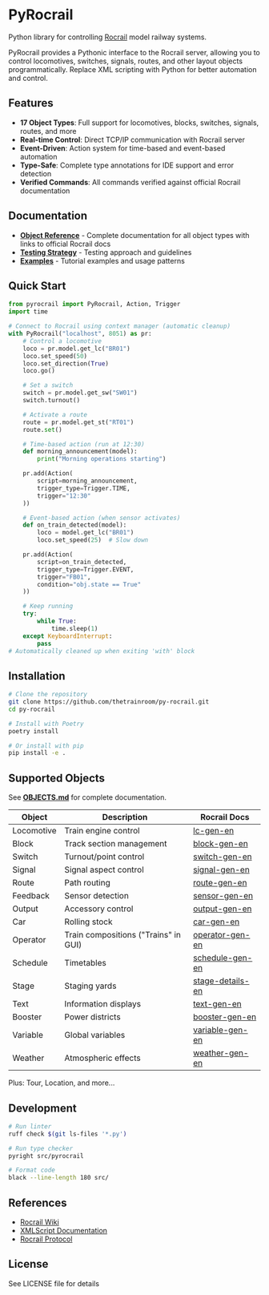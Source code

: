 # PyRocrail

Python library for controlling [Rocrail](https://wiki.rocrail.net/) model railway systems.

PyRocrail provides a Pythonic interface to the Rocrail server, allowing you to control locomotives, switches, signals, routes, and other layout objects programmatically. Replace XML scripting with Python for better automation and control.

## Features

- **17 Object Types**: Full support for locomotives, blocks, switches, signals, routes, and more
- **Real-time Control**: Direct TCP/IP communication with Rocrail server
- **Event-Driven**: Action system for time-based and event-based automation
- **Type-Safe**: Complete type annotations for IDE support and error detection
- **Verified Commands**: All commands verified against official Rocrail documentation

## Documentation

- **[Object Reference](OBJECTS.md)** - Complete documentation for all object types with links to official Rocrail docs
- **[Testing Strategy](TESTING_STRATEGY.md)** - Testing approach and guidelines
- **[Examples](examples/)** - Tutorial examples and usage patterns

## Quick Start

```python
from pyrocrail import PyRocrail, Action, Trigger
import time

# Connect to Rocrail using context manager (automatic cleanup)
with PyRocrail("localhost", 8051) as pr:
    # Control a locomotive
    loco = pr.model.get_lc("BR01")
    loco.set_speed(50)
    loco.set_direction(True)
    loco.go()

    # Set a switch
    switch = pr.model.get_sw("SW01")
    switch.turnout()

    # Activate a route
    route = pr.model.get_st("RT01")
    route.set()

    # Time-based action (run at 12:30)
    def morning_announcement(model):
        print("Morning operations starting")

    pr.add(Action(
        script=morning_announcement,
        trigger_type=Trigger.TIME,
        trigger="12:30"
    ))

    # Event-based action (when sensor activates)
    def on_train_detected(model):
        loco = model.get_lc("BR01")
        loco.set_speed(25)  # Slow down

    pr.add(Action(
        script=on_train_detected,
        trigger_type=Trigger.EVENT,
        trigger="FB01",
        condition="obj.state == True"
    ))

    # Keep running
    try:
        while True:
            time.sleep(1)
    except KeyboardInterrupt:
        pass
# Automatically cleaned up when exiting 'with' block
```

## Installation

```bash
# Clone the repository
git clone https://github.com/thetrainroom/py-rocrail.git
cd py-rocrail

# Install with Poetry
poetry install

# Or install with pip
pip install -e .
```

## Supported Objects

See **[OBJECTS.md](OBJECTS.md)** for complete documentation.

| Object | Description | Rocrail Docs |
|--------|-------------|--------------|
| Locomotive | Train engine control | [lc-gen-en](https://wiki.rocrail.net/doku.php?id=lc-gen-en) |
| Block | Track section management | [block-gen-en](https://wiki.rocrail.net/doku.php?id=block-gen-en) |
| Switch | Turnout/point control | [switch-gen-en](https://wiki.rocrail.net/doku.php?id=switch-gen-en) |
| Signal | Signal aspect control | [signal-gen-en](https://wiki.rocrail.net/doku.php?id=signal-gen-en) |
| Route | Path routing | [route-gen-en](https://wiki.rocrail.net/doku.php?id=route-gen-en) |
| Feedback | Sensor detection | [sensor-gen-en](https://wiki.rocrail.net/doku.php?id=sensor-gen-en) |
| Output | Accessory control | [output-gen-en](https://wiki.rocrail.net/doku.php?id=output-gen-en) |
| Car | Rolling stock | [car-gen-en](https://wiki.rocrail.net/doku.php?id=car-gen-en) |
| Operator | Train compositions ("Trains" in GUI) | [operator-gen-en](https://wiki.rocrail.net/doku.php?id=operator-gen-en) |
| Schedule | Timetables | [schedule-gen-en](https://wiki.rocrail.net/doku.php?id=schedule-gen-en) |
| Stage | Staging yards | [stage-details-en](https://wiki.rocrail.net/doku.php?id=stage-details-en) |
| Text | Information displays | [text-gen-en](https://wiki.rocrail.net/doku.php?id=text-gen-en) |
| Booster | Power districts | [booster-gen-en](https://wiki.rocrail.net/doku.php?id=booster-gen-en) |
| Variable | Global variables | [variable-gen-en](https://wiki.rocrail.net/doku.php?id=variable-gen-en) |
| Weather | Atmospheric effects | [weather-gen-en](https://wiki.rocrail.net/doku.php?id=weather-gen-en) |

Plus: Tour, Location, and more...

## Development

```bash
# Run linter
ruff check $(git ls-files '*.py')

# Run type checker
pyright src/pyrocrail

# Format code
black --line-length 180 src/
```

## References

- [Rocrail Wiki](https://wiki.rocrail.net/)
- [XMLScript Documentation](https://wiki.rocrail.net/doku.php?id=xmlscripting-en)
- [Rocrail Protocol](https://wiki.rocrail.net/doku.php?id=develop:cs-protocol-en)

## License

See LICENSE file for details
